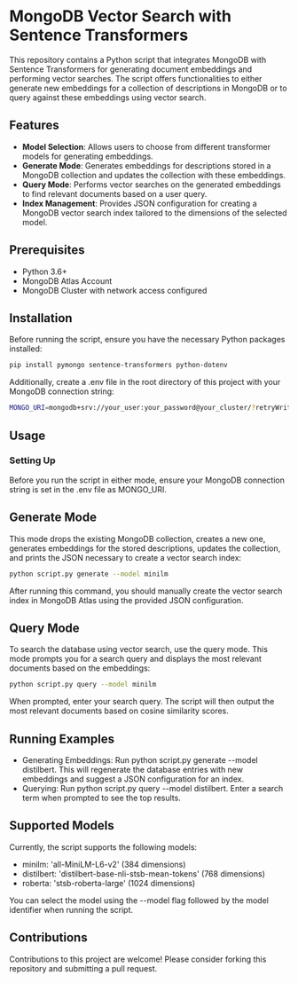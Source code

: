 # MongoDB Vector Search with Sentence Transformers

This repository contains a Python script that integrates MongoDB with Sentence Transformers for generating document embeddings and performing vector searches. The script offers functionalities to either generate new embeddings for a collection of descriptions in MongoDB or to query against these embeddings using vector search.

## Features

- **Model Selection**: Allows users to choose from different transformer models for generating embeddings.
- **Generate Mode**: Generates embeddings for descriptions stored in a MongoDB collection and updates the collection with these embeddings.
- **Query Mode**: Performs vector searches on the generated embeddings to find relevant documents based on a user query.
- **Index Management**: Provides JSON configuration for creating a MongoDB vector search index tailored to the dimensions of the selected model.

## Prerequisites

- Python 3.6+
- MongoDB Atlas Account
- MongoDB Cluster with network access configured

## Installation

Before running the script, ensure you have the necessary Python packages installed:

```bash
pip install pymongo sentence-transformers python-dotenv
```

Additionally, create a .env file in the root directory of this project with your MongoDB connection string:

```bash
MONGO_URI=mongodb+srv://your_user:your_password@your_cluster/?retryWrites=true&w=majority&appName=VectorSearchApp
```

## Usage
### Setting Up
Before you run the script in either mode, ensure your MongoDB connection string is set in the .env file as MONGO_URI.

## Generate Mode
This mode drops the existing MongoDB collection, creates a new one, generates embeddings for the stored descriptions, updates the collection, and prints the JSON necessary to create a vector search index:

```bash
python script.py generate --model minilm
```

After running this command, you should manually create the vector search index in MongoDB Atlas using the provided JSON configuration.

## Query Mode
To search the database using vector search, use the query mode. This mode prompts you for a search query and displays the most relevant documents based on the embeddings:

```bash
python script.py query --model minilm
```

When prompted, enter your search query. The script will then output the most relevant documents based on cosine similarity scores.

## Running Examples

* Generating Embeddings: Run python script.py generate --model distilbert. This will regenerate the database entries with new embeddings and suggest a JSON configuration for an index.
* Querying: Run python script.py query --model distilbert. Enter a search term when prompted to see the top results.

## Supported Models
Currently, the script supports the following models:

* minilm: 'all-MiniLM-L6-v2' (384 dimensions)
* distilbert: 'distilbert-base-nli-stsb-mean-tokens' (768 dimensions)
* roberta: 'stsb-roberta-large' (1024 dimensions)

You can select the model using the --model flag followed by the model identifier when running the script.

## Contributions
Contributions to this project are welcome! Please consider forking this repository and submitting a pull request.


